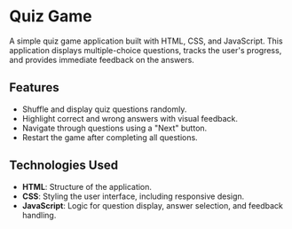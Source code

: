 # Quiz Game

A simple quiz game application built with HTML, CSS, and JavaScript. This application displays multiple-choice questions, tracks the user's progress, and provides immediate feedback on the answers. 

## Features

- Shuffle and display quiz questions randomly.
- Highlight correct and wrong answers with visual feedback.
- Navigate through questions using a "Next" button.
- Restart the game after completing all questions.

## Technologies Used

- **HTML**: Structure of the application.
- **CSS**: Styling the user interface, including responsive design.
- **JavaScript**: Logic for question display, answer selection, and feedback handling.

